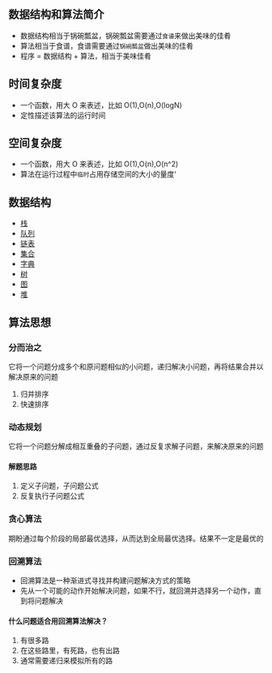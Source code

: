 ## 数据结构和算法简介

- 数据结构相当于锅碗瓢盆，锅碗瓢盆需要通过`食谱`来做出美味的佳肴
- 算法相当于食谱，食谱需要通过`锅碗瓢盆`做出美味的佳肴
- 程序 = 数据结构 + 算法，相当于美味佳肴

## 时间复杂度

- 一个函数，用大 O 来表述，比如 O(1),O(n),O(logN)
- 定性描述该算法的运行时间

## 空间复杂度

- 一个函数，用大 O 来表述，比如 O(1),O(n),O(n^2)
- 算法在运行过程中`临时`占用存储空间的大小的量度‘

## 数据结构

- [栈](./stack/README.md)
- [队列](./queue/README.md)
- [链表](./link/README.md)
- [集合](./set/README.md)
- [字典](./map/README.md)
- [树](./tree/README.md)
- [图](./graph/README.md)
- [堆](./heap/README.md)

## 算法思想

### 分而治之

它将一个问题分成多个和原问题相似的小问题，递归解决小问题，再将结果合并以解决原来的问题

1. 归并排序
2. 快速排序

### 动态规划

它将一个问题分解成相互重叠的子问题，通过反复求解子问题，来解决原来的问题

#### 解题思路

1. 定义子问题，子问题公式
2. 反复执行子问题公式

### 贪心算法

期盼通过每个阶段的局部最优选择，从而达到全局最优选择。结果不一定是最优的

### 回溯算法

- 回溯算法是一种渐进式寻找并构建问题解决方式的策略
- 先从一个可能的动作开始解决问题，如果不行，就回溯并选择另一个动作，直到将问题解决

#### 什么问题适合用回溯算法解决？

1. 有很多路
2. 在这些路里，有死路，也有出路
3. 通常需要递归来模拟所有的路
